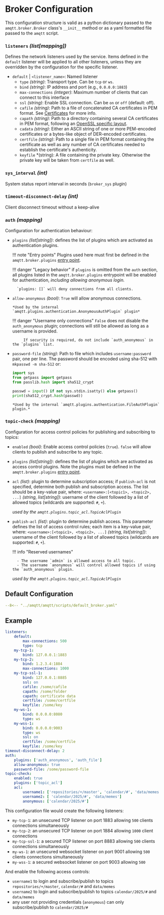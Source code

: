 # Broker Configuration

This configuration structure is valid as a python dictionary passed to the `amqtt.broker.Broker` class's `__init__` method or
as a yaml formatted file passed to the `amqtt` script.

### `listeners` *(list[mapping])*

Defines the network listeners used by the service. Items defined in the `default` listener will be
applied to all other listeners, unless they are overridden by the configuration for the specific
listener.

- `default` | `<listener_name>`: Named listener
    - `type` *(string)*: Transport type. Can be `tcp` or `ws`.
    - `bind` *(string)*: IP address and port (e.g., `0.0.0.0:1883`)
    - `max-connections` *(integer)*: Maximum number of clients that can connect to this interface
    - `ssl` *(string)*: Enable SSL connection. Can be `on` or `off` (default: off).
    - `cafile` *(string)*:  Path to a file of concatenated CA certificates in PEM format. See [Certificates](https://docs.python.org/3/library/ssl.html#ssl-certificates) for more info.
    - `capath` *(string)*:  Path to a directory containing several CA certificates in PEM format, following an [OpenSSL specific layout](https://docs.openssl.org/master/man3/SSL_CTX_load_verify_locations/).
    - `cadata` *(string)*:    Either an ASCII string of one or more PEM-encoded certificates or a bytes-like object of DER-encoded certificates.
    - `certfile` *(string)*: Path to a single file in PEM format containing the certificate as well as any number of CA certificates needed to establish the certificate's authenticity.
    - `keyfile` *(string): A file containing the private key. Otherwise the private key will be taken from `certfile` as well.

### `sys_interval` *(int)*

System status report interval in seconds (`broker_sys` plugin)

### `timeout-disconnect-delay` *(int)*

Client disconnect timeout without a keep-alive


### `auth` *(mapping)*

Configuration for authentication behaviour:

- `plugins` *(list[string])*: defines the list of plugins which are activated as authentication plugins.

    !!! note "Entry points"
        Plugins used here must first be defined in the `amqtt.broker.plugins` [entry point](https://packaging.python.org/en/latest/guides/creating-and-discovering-plugins/#using-package-metadata).


    !!! danger "Legacy behavior"
        if `plugins` is omitted from the `auth` section, all plugins listed in the `amqtt.broker.plugins` entrypoint will be enabled
        for authentication, *including allowing anonymous login.*

        `plugins: []` will deny connections from all clients.

- `allow-anonymous` *(bool)*: `True` will allow anonymous connections.

      *Used by the internal `amqtt.plugins.authentication.AnonymousAuthPlugin` plugin* 
    
    !!! danger "Username only connections"
          `False` does not disable the `auth_anonymous` plugin; connections will still be allowed as long as a username is provided.

           If security is required, do not include `auth_anonymous` in the `plugins` list.



- `password-file` *(string)*: Path to file which includes `username:password` pair, one per line. The password should be encoded using sha-512 with `mkpasswd -m sha-512` or:
  ```python
  import sys
  from getpass import getpass
  from passlib.hash import sha512_crypt
  
  passwd = input() if not sys.stdin.isatty() else getpass()
  print(sha512_crypt.hash(passwd))
  ```
  
      *Used by the internal `amqtt.plugins.authentication.FileAuthPlugin` plugin.*

### `topic-check` *(mapping)*

Configuration for access control policies for publishing and subscribing to topics:

- `enabled` *(bool)*: Enable access control policies (`true`). `false` will allow clients to publish and subscribe to any topic.
- `plugins` *(list[string])*: defines the list of plugins which are activated as access control plugins. Note the plugins must be defined in the `amqtt.broker.plugins` [entry point](https://pythonhosted.org/setuptools/setuptools.html#dynamic-discovery-of-services-and-plugins).

- `acl` *(list)*: plugin to determine subscription access; if `publish-acl` is not specified, determine both publish and subscription access.
   The list should be a key-value pair, where:
`<username>:[<topic1>, <topic2>, ...]` *(string, list[string])*: username of the client followed by a list of allowed topics (wildcards are supported: `#`, `+`).

    *used by the `amqtt.plugins.topic_acl.TopicAclPlugin`*

- `publish-acl` *(list)*: plugin to determine publish access. This parameter defines the list of access control rules; each item is a key-value pair, where:
`<username>:[<topic1>, <topic2>, ...]` *(string, list[string])*: username of the client followed by a list of allowed topics (wildcards are supported: `#`, `+`).

    !!! info "Reserved usernames"

        - The username `admin` is allowed access to all topic.
        - The username `anonymous` will control allowed topics if using the `auth_anonymous` plugin.


    *used by the `amqtt.plugins.topic_acl.TopicAclPlugin`*



## Default Configuration

```yaml
--8<-- "../amqtt/amqtt/scripts/default_broker.yaml"
```

## Example
  
```yaml
listeners:
    default:
        max-connections: 500
        type: tcp
    my-tcp-1:
        bind: 127.0.0.1:1883
    my-tcp-2:
        bind: 1.2.3.4:1884
        max-connections: 1000
    my-tcp-ssl-1:
        bind: 127.0.0.1:8885
        ssl: on
        cafile: /some/cafile
        capath: /some/folder
        capath: certificate data
        certfile: /some/certfile
        keyfile: /some/key
    my-ws-1:
        bind: 0.0.0.0:8080
        type: ws
    my-wss-1:
        bind: 0.0.0.0:9003
        type: ws
        ssl: on
        certfile: /some/certfile
        keyfile: /some/key
timeout-disconnect-delay: 2
auth:
    plugins: ['auth_anonymous', 'auth_file']
    allow-anonymous: true
    password-file: /some/password-file
topic-check:
    enabled: true
    plugins: ['topic_acl']
    acl:
        username1: ['repositories/+/master', 'calendar/#', 'data/memes']
        username2: [ 'calendar/2025/#', 'data/memes']
        anonymous: ['calendar/2025/#']
```

This configuration file would create the following listeners:

- `my-tcp-1`: an unsecured TCP listener on port 1883 allowing `500` clients connections simultaneously
- `my-tcp-2`: an unsecured TCP listener on port 1884 allowing `1000` client connections
- `my-tcp-ssl-1`: a secured TCP listener on port 8883 allowing `500` clients connections simultaneously
- `my-ws-1`: an unsecured websocket listener on port 9001 allowing `500` clients connections simultaneously
- `my-wss-1`: a secured websocket listener on port 9003 allowing `500`

And enable the following access controls:

- `username1` to login and subscribe/publish to topics `repositories/+/master`, `calendar/#` and `data/memes`
- `username2` to login and subscribe/publish to topics `calendar/2025/#` and `data/memes`
- any user not providing credentials (`anonymous`) can only subscribe/publish to `calendar/2025/#`
